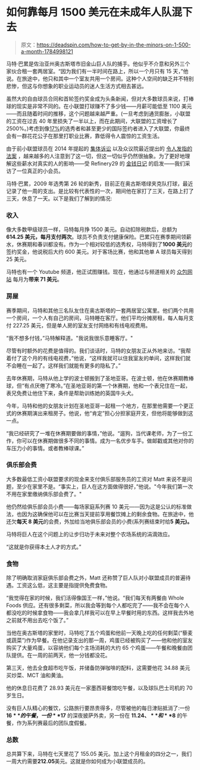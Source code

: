 # 如何靠每月 1500 美元在未成年人队混下去

> 原文：<https://deadspin.com/how-to-get-by-in-the-minors-on-1-500-a-month-1784998121>

马特·巴累是佐治亚州奥古斯塔市旧金山巨人队的捕手。他似乎不介意和另外三个家伙合租一套两居室。“因为我们有一半时间在路上，所以一个月只有 15 天，”他说。在旅途中，他只和其中一个室友共用一个房间。这种个人空间的缺乏并不特别悲惨，但这与你想象的职业运动员的迷人生活方式相去甚远。



虽然大的自由球员合同和首轮签约奖金成为头条新闻，但对大多数球员来说，打棒球的现实是非常不同的。在小联盟打球赚不了多少钱——月薪可能低至 1100 美元——而且随着时间的推移，这个问题越来越严重。(一旦考虑到通货膨胀，小联盟的工资在过去 40 年里损失了一半以上，而在此期间，大联盟的工资增长了 2500%。)考虑到像[17%](http://www.baseballamerica.com/draft/one-in-six-draft-picks-will-click/#GY2Vg3jTXbGZhL75.97)的选秀者和甚至更少的国际签约者进入了大联盟，你最终会有一群花花公子在那里打职业比赛，靠低得令人震惊的工资生活。

由于前小联盟球员在 2014 年提起的 [集体诉讼](http://s3.amazonaws.com/cdn.orrick.com/files/Senne-v-MLB.pdf) 以及众议院最近提出的 [令人发指的法案](http://deadspin.com/evil-congressmen-want-to-make-living-wage-for-minor-lea-1782859513#_ga=1.194057581.1571226807.1408372542) ，越来越多的人注意到了这一切，但这一切似乎仍然很抽象。为了更好地理解这些薪水对真实的人的影响——受 Refinery29 的 [金钱日记](http://www.refinery29.com/money-diary) 的启发——我们采访了一位真正的小会员。

马特·巴累，2009 年选秀第 26 轮的新秀，目前正在奥古斯塔绿夹克队打球，最近记录了他一周的支出。是比较有代表性的一次，期间他在家打了三天，在路上打了三天，休息了一天。以下是我们了解到的情况:

### 收入

像大多数甲级球员一样，马特每月挣 1500 美元。自动扣除税款后，总额为**614.25 美元，每月支付两次**。球员不负责支付健康保险。巴累只在赛季期间领薪水，休赛期和春训都没有。作为一个相对较低的选秀权，马特得到了**1000 美元**的签约奖金，他说税后大约 600 美元。对于客场比赛，他和其他单 A 球员每天得到 25 美元。

马特也有一个 Youtube 频道，他正试图赚钱。现在，他通过与频道相关的 [众包网站](https://www.patreon.com/mattpare) 每月为**带来 71 美元**。

### 房屋

赛季期间，马特和其他三名队友住在奥古斯塔的一套两居室公寓里。他们两个共用一个房间，一个人有自己的房间，马特睡在客厅。他们平均分摊房租，每人每月支付 227.25 美元，但是单人房的室友支付网络和有线电视费用。

“我不想多付钱，”马特解释道。"我说我很乐意睡客厅。"

尽管有时额外的花费是值得的。我们谈话时，马特的女朋友正从外地来访。“我帮着付了这个月的有线电视费，”他说，“这样我就可以住我室友的单间，这样我们就不会睡在一起了。这样我们就能有更多的隐私了。”

去年休赛期，马特从他上学的波士顿搬到了圣地亚哥。在波士顿，他在休赛期教棒球，但“有点厌倦了寒冷。”在圣地亚哥的第一个休赛期，他和一个表兄住在一起，表兄免费让他住下来，条件是帮助训练她的英国牛头犬。

今年，马特和他的女朋友计划在圣地亚哥一起租一个地方，在那里他需要一个更正式的休赛期演出来租房子。他说，他“肯定”担心分担家庭开支，但他将能够做到这一点。

“我已经研究了一堆在休赛期要做的事情，”他说。“遛狗，当代课老师，为了一份工作，你可以在休赛期做很多不同的事情。成为一名优步车手。做邮戳或其他对你的车压力小的事情。或者教棒球课。”

### 俱乐部会费

大多数最低工资小联盟要求的现金来支付俱乐部服务员的工资对 Matt 来说不是问题，至少在家里不是。“事实上，巨人在这方面做得很好，”他说。"今年我们第一次不用在家里缴纳俱乐部会费了。"

他仍然给俱乐部会员小费——每场家庭系列赛 10 美元——因为这是公认的标准做法，也因为这确保他可以在比赛当天提前享用餐饮摊上的剩余食物。在旅途中，他还欠**每天 8 美元**的会费，外加给当地俱乐部会员的小费(系列赛结束时给**5 美元)。**

马特将巨人在这个问题上的让步归功于未来对整个农场系统的涓滴效应。

“这就是你获得本土人才的方式。”

### 食物

除了明确取消家庭俱乐部会费之外，Matt 还称赞了巨人队对小联盟成员的普遍待遇。工资这么低，这主要是指提供免费食物。

“我觉得在家的时候，我们活得像国王一样，”他说。“我们每天有两餐由 Whole Foods 供应。还有很多剩菜，所以我会等到每个人都吃完了——我不会在每个人都没吃的时候拿食物——我会拿几样我可以在早上早餐时用的东西。这样我去外地之前就不用出去吃个饭了。”

当他在奥古斯塔的家里时，马特吃了五个鸡蛋和他前一天晚上吃的任何剩菜(“藜麦或蔬菜”)作为早餐。在他记录支出的那一周，鸡蛋已经被购买了——他和他的室友购买了大量鸡蛋，以容纳他们每个主场消耗的大约 65 个鸡蛋——午餐和晚餐由团队提供。在一周的前两天，他一分钱都没花。

第三天，他去全食超市吃午饭，并储备防弹咖啡的配料，这需要他花 34.88 美元买炒菜、MCT 油和黄油。

他的休息日花费了 28.93 美元在一家墨西哥餐馆吃午餐，以及球队巴士司机的 70 岁生日。

没有巨人队精心的餐饮，公路旅行要昂贵得多，尽管被他的每日津贴抵消了:一份 **$16** 的午餐，一份 **$17** 的深夜披萨外卖，另一份在 **$11.24、**和 **$8** 的午餐，作为系列赛最后的团队度假餐。

### 总数

总共算下来，马特在七天里花了 155.05 美元。加上这个月租金的四分之一，我们一周大约需要**212.05**美元。这就是你如何成为小联盟成员的。